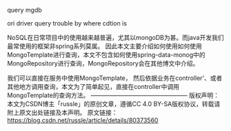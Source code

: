 query mgdb


ori driver query trouble by where cdtion is

NoSQL在日常项目中的使用越来越普遍，尤其以mongoDB为甚。而java开发我们最常使用的框架非spring系列莫属。 因此本文主要介绍如何使用如何使用MongoTemplate进行查询，本文不包含如何使用spring-data-monog中的MongoRepository进行查询，MongoRepository会在其他博文中介绍。

我们可以直接在服务中使用MongoTemplate， 然后依据业务在controller’、或者其他地方调用查询，本文为了简单起见，直接在controller中调用MongoTemplate的查询方法。
————————————————
版权声明：本文为CSDN博主「russle」的原创文章，遵循CC 4.0 BY-SA版权协议，转载请附上原文出处链接及本声明。
原文链接：https://blog.csdn.net/russle/article/details/80373560